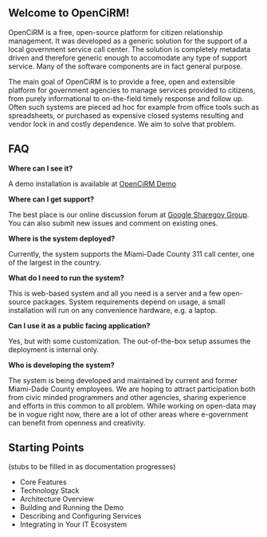 ## Welcome to OpenCiRM!

OpenCiRM is a free, open-source platform for citizen relationship management. It was developed as a generic solution for the support of a local government service call center. The solution is completely metadata driven and therefore generic enough to accomodate any type of support service. Many of the software components are in fact general purpose.

The main goal of OpenCiRM is to provide a free, open and extensible platform for government agencies to manage services provided to citizens, from purely informational to on-the-field timely response and follow up. Often such systems are pieced ad hoc for example from office tools such as spreadsheets, or purchased as expensive closed systems resulting and vendor lock in and costly dependence. We aim to solve that problem.

## FAQ

**Where can I see it?**

A demo installation is available at [OpenCiRM Demo](https://github.com/sharegov/opencirm/wiki/OpenCiRM-Demo)

**Where can I get support?**

The best place is our online discussion forum at [Google Sharegov Group](https://groups.google.com/forum/?hl=en#!forum/sharegov). You can also submit new issues and comment on existing ones.

**Where is the system deployed?**

Currently, the system supports the Miami-Dade County 311 call center, one of the largest in the country. 

**What do I need to run the system?**

This is web-based system and all you need is a server and a few open-source packages. System requirements depend on usage, a small installation will run on any convenience hardware, e.g. a laptop.

**Can I use it as a public facing application?**

Yes, but with some customization. The out-of-the-box setup assumes the deployment is internal only.

**Who is developing the system?**

The system is being developed and maintained by current and former Miami-Dade County employees. We are hoping to attract participation both from civic minded programmers and other agencies, sharing experience and efforts in this common to all problem. While working on open-data may be in vogue right now, there are a lot of other areas where e-government can benefit from openness and creativity.


## Starting Points

(stubs to be filled in as documentation progresses)

* Core Features
* Technology Stack
* Architecture Overview
* Building and Running the Demo
* Describing and Configuring Services
* Integrating in Your IT Ecosystem

